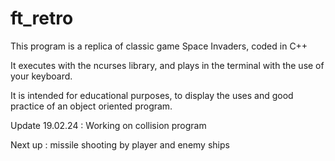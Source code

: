 # ft_retro

This program is a replica of classic game Space Invaders, coded in C++

It executes with the ncurses library, and plays in the terminal with the use of your keyboard.

It is intended for educational purposes, to display the uses and good practice of an object oriented program.

Update 19.02.24 :
Working on collision program

Next up : missile shooting by player and enemy ships